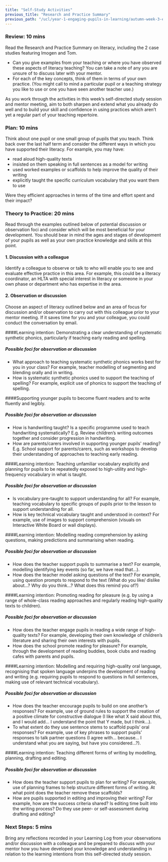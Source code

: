 ```yaml
---
title: "Self-Study Activities"
previous_title: "Research and Practice Summary"
previous_path: "/ucl/year-1-engaging-pupils-in-learning/autumn-week-3-ect-research-and-practice-summary"
---
```


### Review: 10 mins

Read the Research and Practice Summary on literacy, including the 2 case studies featuring Imogen and Tom.

- Can you give examples from your teaching or where you have observed these aspects of literacy teaching? You can take a note of any you are unsure of to discuss later with your mentor.
- For each of the key concepts, think of them in terms of your own practice. (You might call to mind a particular pupil or a teaching strategy you like to use or one you have seen another teacher use.)

As you work through the activities in this week’s self-directed study session and mentor meeting, aim to both sharpen and extend what you already do well and to build your skill and confidence in using practices which aren’t yet a regular part of your teaching repertoire.

### Plan: 10 mins

Think about one pupil or one small group of pupils that you teach. Think back over the last half term and consider the different ways in which you have supported their literacy. For example, you may have:

- read aloud high-quality texts
- insisted on them speaking in full sentences as a model for writing
- used worked examples or scaffolds to help improve the quality of their writing
- explicitly taught the specific curriculum vocabulary that you want them to use

Were they efficient approaches in terms of the time and effort spent and their impact?

### Theory to Practice: 20 mins

Read through the examples outlined below of potential discussion or observation foci and consider which will be most beneficial for your development. You should bear in mind the ages and stages of development of your pupils as well as your own practice knowledge and skills at this point.

#### 1. Discussion with a colleague

Identify a colleague to observe or talk to who will enable you to see and evaluate effective practice in this area. For example, this could be a literacy coordinator, an HLTA with special interest in literacy or someone in your own phase or department who has expertise in the area.

#### 2. Observation or discussion

Choose an aspect of literacy outlined below and an area of focus for discussion and/or observation to carry out with this colleague prior to your mentor meeting. If it saves time for you and your colleague, you could conduct the conversation by email.

####Learning intention: Demonstrating a clear understanding of systematic synthetic phonics, particularly if teaching early reading and spelling. 


##### Possible foci for observation or discussion
- What approach to teaching systematic synthetic phonics works best for you in your class? For example, teacher modelling of segmenting and blending orally and in writing. 
- How is systematic synthetic phonics used to support the teaching of spelling? For example, explicit use of phonics to support the teaching of spelling.



####Supporting younger pupils to become fluent readers and to write fluently and legibly. 


##### Possible foci for observation or discussion
- How is handwriting taught? Is a specific programme used to teach handwriting systematically? E.g. Review children’s writing outcomes together and consider progression in handwriting.
- How are parents/carers involved in supporting younger pupils' reading? E.g. School support for parents/carers, such as workshops to develop their understanding of approaches to teaching early reading.



####Learning intention: Teaching unfamiliar vocabulary explicitly and planning for pupils to be repeatedly exposed to high-utility and high-frequency vocabulary in what is taught. 


##### Possible foci for observation or discussion
- Is vocabulary pre-taught to support understanding for all? For example, teaching vocabulary to specific groups of pupils prior to the lesson to support understanding for all.
- How is key technical vocabulary taught and understood in context? For example, use of images to support comprehension (visuals on Interactive White Board or wall displays).     



####Learning intention: Modelling reading comprehension by asking questions, making predictions and summarising when reading. 


##### Possible foci for observation or discussion
- How does the teacher support pupils to summarise a text? For example, modelling identifying key events (so far, we have read that…).
- How does the teacher model asking questions of the text? For example, using question prompts to respond to the text (What do you like/ dislike about…? Why do you think…? What does this remind you of?)     



####Learning intention: Promoting reading for pleasure (e.g. by using a range of whole-class reading approaches and regularly reading high-quality texts to children). 


##### Possible foci for observation or discussion
- How does the teacher engage pupils in reading a wide range of high-quality texts? For example, developing their own knowledge of children’s literature and sharing their own interests with pupils.
- How does the school promote reading for pleasure? For example, through the development of reading buddies, book clubs and reading cafes with parents and pupils.     



####Learning intention: Modelling and requiring high-quality oral language, recognising that spoken language underpins the development of reading and writing (e.g. requiring pupils to respond to questions in full sentences, making use of relevant technical vocabulary).


##### Possible foci for observation or discussion
- How does the teacher encourage pupils to build on one another’s responses? For example, use of ground rules to support the creation of a positive climate for constructive dialogue (I like what X said about this, and I would add… I understand the point that Y made, but I think…).
- To what extent do they use sentence stems to scaffold pupils’ oral responses? For example, use of key phrases to support pupils’ responses to talk partner questions (I agree with… because… I understand what you are saying, but have you considered…?).    



####Learning intention: Teaching different forms of writing by modelling, planning, drafting and editing. 


##### Possible foci for observation or discussion
- How does the teacher support pupils to plan for writing? For example, use of planning frames to help structure different forms of writing. At what point does the teacher remove these scaffolds?
- How are pupils supported in editing and improving their writing? For example, how are the success criteria shared? Is editing time built into the writing process? Do they use peer- or self-assessment during drafting and editing?   



### Next Steps: 5 mins

Bring any reflections recorded in your Learning Log from your observations and/or discussion with a colleague and be prepared to discuss with your mentor how you have developed your knowledge and understanding in relation to the learning intentions from this self-directed study session.

